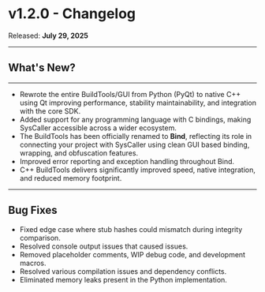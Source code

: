# v1.2.0 - Changelog

Released: **July 29, 2025**

---

## **What's New?**

---

- Rewrote the entire BuildTools/GUI from Python (PyQt) to native C++ using Qt improving performance, stability maintainability, and integration with the core SDK.
- Added support for any programming language with C bindings, making SysCaller accessible across a wider ecosystem.
- The BuildTools has been officially renamed to **Bind**, reflecting its role in connecting your project with SysCaller using clean GUI based binding, wrapping, and obfuscation features.
- Improved error reporting and exception handling throughout Bind.
- C++ BuildTools delivers significantly improved speed, native integration, and reduced memory footprint.

---

## **Bug Fixes**

- Fixed edge case where stub hashes could mismatch during integrity comparison.
- Resolved console output issues that caused issues.
- Removed placeholder comments, WIP debug code, and development macros.
- Resolved various compilation issues and dependency conflicts.
- Eliminated memory leaks present in the Python implementation.